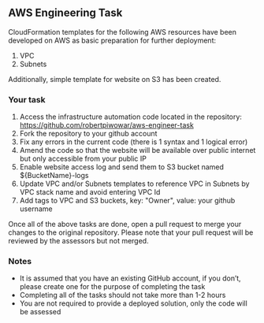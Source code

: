 ## AWS Engineering Task

CloudFormation templates for the following AWS resources have been developed on AWS as basic preparation for further deployment:
1. VPC
2. Subnets

Additionally, simple template for website on S3 has been created. 

### Your task

1. Access the infrastructure automation code located in the repository: https://github.com/robertpiwowar/aws-engineer-task
2. Fork the repository to your github account
3. Fix any errors in the current code (there is 1 syntax and 1 logical error)
4. Amend the code so that the website will be available over public internet but only accessible from your public IP
5. Enable website access log and send them to S3 bucket named ${BucketName}-logs
6. Update VPC and/or Subnets templates to reference VPC in Subnets by VPC stack name and avoid entering VPC Id
7. Add tags to VPC and S3 buckets, key: "Owner", value: your github username

Once all of the above tasks are done, open a pull request to merge your changes to the original repository. Please note that your pull request will be reviewed by the assessors but not merged.

### Notes

- It is assumed that you have an existing GitHub account, if you don’t, please create one for the purpose of completing the task
- Completing all of the tasks should not take more than 1-2 hours
- You are not required to provide a deployed solution, only the code will be assessed

